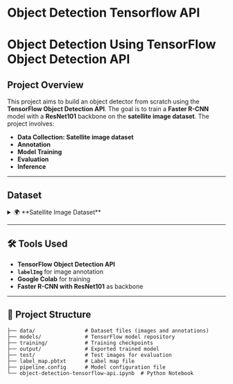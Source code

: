 # Object Detection Tensorflow API
# **Object Detection Using TensorFlow Object Detection API**

## **Project Overview**

This project aims to build an object detector from scratch using the **TensorFlow Object Detection API**. The goal is to train a **Faster R-CNN** model with a **ResNet101** backbone on the **satellite image dataset**. The project involves:

- **Data Collection: Satellite image dataset**
- **Annotation**
- **Model Training**
- **Evaluation**
- **Inference**

---

## **Dataset**


<details>
<summary>🌍 **Satellite Image Dataset**</summary>

- **Source**: [Kaggle Dataset](https://www.kaggle.com/ancaco12/aerial-satellite-images/metadata)
- **Image count**: 
  - **200 satellite images (640x640 resolution) for training**
  - **40 images for validation**
- **Three object detection classes**:
  - 🏊 `Piscina` (swimming pool)
  - 🔄 `Rotonda` (traffic circle/roundabout)
  - 🅿 `Parking`

</details>

---

## **🛠 Tools Used**
- **TensorFlow Object Detection API**
- **`labelImg`** for image annotation
- **Google Colab** for training
- **Faster R-CNN with ResNet101** as backbone

---

## **📂 Project Structure**
```plaintext
├── data/                # Dataset files (images and annotations)
├── models/              # TensorFlow model repository
├── training/            # Training checkpoints
├── output/              # Exported trained model
├── test/                # Test images for evaluation
├── label_map.pbtxt      # Label map file
├── pipeline.config      # Model configuration file
└── object-detection-tensorflow-api.ipynb  # Python Notebook
